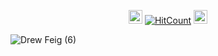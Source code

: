 
<div id="profile-views-badge" align="center">
 
<img src="https://emoji.discord.st/emojis/768b108d-274f-4f44-a634-8477b16efce7.gif" width="22">  [![HitCount](https://hits.dwyl.com/mehedi2091/Data-Analysis.svg?style=flat-square)](http://hits.dwyl.com/mehedi2091/Data-Analysis)  <img src="https://emoji.discord.st/emojis/768b108d-274f-4f44-a634-8477b16efce7.gif" width="22">
 
</div>


![Drew Feig (6)](https://github.com/user-attachments/assets/146ede4d-8475-41a7-88f0-a7647617be43)
